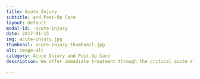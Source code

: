 ```yaml
---
title: Acute Injury
subtitle: and Post-Op Care
layout: default
modal-id: -acute-injury
date: 2017-01-15
img: acute-injury.jpg
thumbnail: acute-injury-thumbnail.jpg
alt: image-alt
category: Acute Injury and Post-Op Care
description: We offer immediate treatment through the critical acute stage of injuries to facilitate a faster return to your normal life. An acute injury can range from an ankle sprain to whiplash from a motor vehicle accident. We use a wide variety of biomechanical, functionally based tools and exercises to help you get back to your life after surgery. Below are a list of a few post-operative surgeries we can assist you with foot/ankle, knee, hip, spine (lumbar, thoracic, or cervical), shoulder, and elbow/wrist/hand.

---
```

